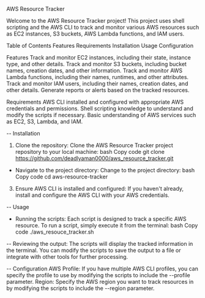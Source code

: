 AWS Resource Tracker

Welcome to the AWS Resource Tracker project! This project uses shell scripting and the AWS CLI to track and monitor various AWS resources such as EC2 instances, S3 buckets, AWS Lambda functions, and IAM users.

Table of Contents
Features
Requirements
Installation
Usage
Configuration



Features
Track and monitor EC2 instances, including their state, instance type, and other details.
Track and monitor S3 buckets, including bucket names, creation dates, and other information.
Track and monitor AWS Lambda functions, including their names, runtimes, and other attributes.
Track and monitor IAM users, including their names, creation dates, and other details.
Generate reports or alerts based on the tracked resources.

Requirements
AWS CLI installed and configured with appropriate AWS credentials and permissions.
Shell scripting knowledge to understand and modify the scripts if necessary.
Basic understanding of AWS services such as EC2, S3, Lambda, and IAM.

-- Installation
1. Clone the repository:
  Clone the AWS Resource Tracker project repository to your local machine:
  bash
  Copy code
  git clone https://github.com/deadlyaman0000/aws_resource_tracker.git

- Navigate to the project directory:
  Change to the project directory:
  bash
  Copy code
  cd aws-resource-tracker
3. Ensure AWS CLI is installed and configured:
  If you haven't already, install and configure the AWS CLI with your AWS credentials.
  
-- Usage
- Running the scripts:
Each script is designed to track a specific AWS resource. To run a script, simply execute it from the terminal:
bash
Copy code
./aws_resouce_tracker.sh

-- Reviewing the output:
The scripts will display the tracked information in the terminal.
You can modify the scripts to save the output to a file or integrate with other tools for further processing.

-- Configuration
AWS Profile:
If you have multiple AWS CLI profiles, you can specify the profile to use by modifying the scripts to include the --profile parameter.
Region:
Specify the AWS region you want to track resources in by modifying the scripts to include the --region parameter.
